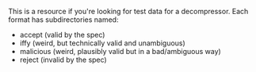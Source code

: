 This is a resource if you're looking for test data for a decompressor.  Each format has subdirectories named:

* accept (valid by the spec)
* iffy (weird, but technically valid and unambiguous)
* malicious (weird, plausibly valid but in a bad/ambiguous way)
* reject (invalid by the spec)
